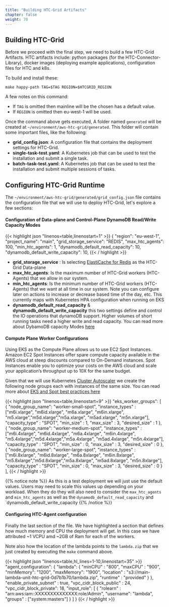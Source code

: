 ```yaml
---
title: "Building HTC-Grid Artifacts"
chapter: false
weight: 70
---
```


## Building HTC-Grid 

Before we proceed with the final step, we need to build a few HTC-Grid Artifacts. HTC artifacts include: python packages (for the HTC-Connector-Library), docker images (deploying example applications), configuration files for HTC and k8s. 

To build and install these:

```
make happy-path TAG=$TAG REGION=$HTCGRID_REGION
```

A few notes on this command:
 - If `TAG` is omitted then mainline will be the chosen has a default value.
 - If `REGION` is omitted then eu-west-1 will be used.

 Once the command above gets executed, A folder named `generated` will be created at `~/environment/aws-htc-grid/generated`. This folder will contain some important files, like the following:

* **grid_config.json**: A configuration file that contains the deployment settings for HTC-Grid.
* **single-task-test.yaml**:  A Kubernetes job that can be used to test the installation and submit a single task.
* **batch-task-test.yaml**:  A Kubernetes job that can be used to test the installation and submit multiple sessions of tasks.

## Configuring HTC-Grid Runtime

The `~/environment/aws-htc-grid/generated/grid_config.json` file contains the configuration file that we will use to deploy HTC-Grid, let's explore a few sections:

#### Configuration of Data-plane and Control-Plane DynamoDB Read/Write Capacity Modes

{{< highlight json "linenos=table,linenostart=1" >}}
{
  "region": "eu-west-1",
  "project_name": "main",
  "grid_storage_service": "REDIS",
  "max_htc_agents": 100,
  "min_htc_agents": 1,
  "dynamodb_default_read_capacity": 10,
  "dynamodb_default_write_capacity": 10,
{{< / highlight >}}

* **grid_storage_service** : Is selecting [ElastiCache for Redis](https://aws.amazon.com/elasticache/redis/) as the HTC-Grid Data-plane
* **max_htc_agents**: Is the maximum number of HTC-Grid workers (HTC-Agents) that we allow in our system.
* **min_htc_agents**: Is the minimum number of HTC-Grid workers (HTC-Agents) that we want at all time in our system. Note you can configure later on actions to increase or decrease based time of the day, etc. This currently maps with Kubernetes HPA configuration when running on EKS
* **dynamodb_default_read_capacity** & **dynamodb_default_write_capacity** this two settings define and control the IO operations that dynamoDB support. Higher volumes of short running tasks need a higher write and read capacity. You can read more about DybamoDB capacity Modes [here](https://docs.aws.amazon.com/amazondynamodb/latest/developerguide/HowItWorks.ReadWriteCapacityMode.html)


#### Compute Plane Worker Configurations

Using EKS as the Compute Plane allows us to use EC2 Spot Instances. Amazon EC2 Spot Instances offer spare compute capacity available in the AWS cloud at steep discounts compared to On-Demand instances. Spot Instances enable you to optimize your costs on the AWS cloud and scale your application’s throughput up to 10X for the same budget.


Given that we will use Kubernetes [Cluster Autoscaler](https://github.com/kubernetes/autoscaler/tree/master/cluster-autoscaler) we create the following node groups each with instances of the same size. You can read more about [EKS and Spot best practices here](https://aws.amazon.com/blogs/compute/cost-optimization-and-resilience-eks-with-spot-instances/)

{{< highlight json "linenos=table,linenostart=9" >}}
  "eks_worker_groups": [
      {
        "node_group_name": "worker-small-spot",
        "instance_types" : ["m6i.xlarge", "m6id.xlarge", "m6a.xlarge", "m6in.xlarge", "m5.xlarge","m5d.xlarge","m5a.xlarge", "m5ad.xlarge", "m5n.xlarge"],
        "capacity_type"  : "SPOT",
        "min_size"       : 1,
        "max_size"       : 3,
        "desired_size"   : 1
      },
      {
        "node_group_name": "worker-medium-spot",
        "instance_types" : ["m6i.4xlarge", "m6id.4xlarge", "m6a.4xlarge", "m6in.4xlarge", "m5.4xlarge","m5d.4xlarge","m5a.4xlarge", "m5ad.4xlarge", "m5n.4xlarge"],
        "capacity_type"  : "SPOT",
        "min_size"       : 0,
        "max_size"       : 3,
        "desired_size"   : 0
      },
      {
         "node_group_name": "worker-large-spot",
         "instance_types" : ["m6i.8xlarge", "m6id.8xlarge", "m6a.8xlarge", "m6in.8xlarge", "m5.8xlarge","m5d.8xlarge","m5a.8xlarge", "m5ad.8xlarge", "m5n.8xlarge"],
         "capacity_type"  : "SPOT",
         "min_size"       : 0,
         "max_size"       : 3,
         "desired_size"   : 0
      }
  ],
{{< / highlight >}}



{{% notice note %}}
As this is a test deployment we will just use the default values. Users may need to scale this values up depending on your workload. When they do they will also need to consider the `max_htc_agents` and `min_htc_agents` as well as the `dynamodb_default_read_capacity` and `dynamodb_default_write_capacity
{{% /notice %}}


#### Configuring HTC-Agent configuration

Finally the last section of the file. We have highlighted a section that defines how much memory and CPU the deployment will get. In this case we have attributed ~1 VCPU amd ~2GB of Ram for each of the workers.

Note also how the location of the lambda points to the `lambda.zip` that we just created by executing the `make` command above.

{{< highlight json "linenos=table,hl_lines=1-10,linenostart=35" >}}
  "agent_configuration": {
    "lambda": {
      "minCPU"   : "800",
      "maxCPU"   : "900",
      "minMemory": "1200",
      "maxMemory": "1900",
      "location" : "s3://main-lambda-unit-htc-grid-0d7b1b70/lambda.zip",
      "runtime"  : "provided"
    }
  },
  "enable_private_subnet" : true,
  "vpc_cidr_block_public" : 24,
  "vpc_cidr_block_private": 18,
  "input_role": [
      {
        "rolearn" : "arn:aws:iam::XXXXXXXXXXXXXX:role/Admin",
        "username": "lambda",
        "groups"  : ["system:masters"]
      }
  ]
}
{{< / highlight >}}
